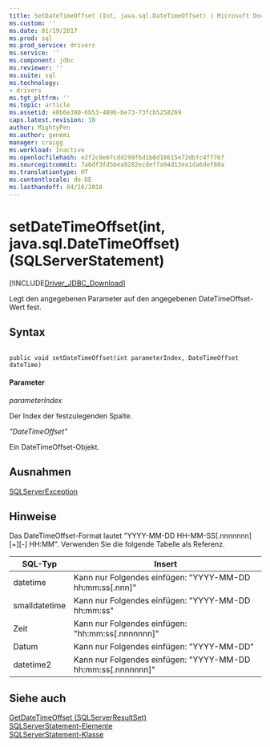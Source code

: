 ```yaml
---
title: SetDateTimeOffset (Int, java.sql.DateTimeOffset) | Microsoft Docs
ms.custom: ''
ms.date: 01/19/2017
ms.prod: sql
ms.prod_service: drivers
ms.service: ''
ms.component: jdbc
ms.reviewer: ''
ms.suite: sql
ms.technology:
- drivers
ms.tgt_pltfrm: ''
ms.topic: article
ms.assetid: e8b6e380-6b53-489b-be73-73fcb5258269
caps.latest.revision: 10
author: MightyPen
ms.author: genemi
manager: craigg
ms.workload: Inactive
ms.openlocfilehash: e2f2c0e6fcdd299f6d1b0d18615e72dbfc4ff76f
ms.sourcegitcommit: 7a6df3fd5bea9282ecdeffa94d13ea1da6def80a
ms.translationtype: HT
ms.contentlocale: de-DE
ms.lasthandoff: 04/16/2018
---
```

# <a name="setdatetimeoffsetint-javasqldatetimeoffset-sqlserverstatement"></a>setDateTimeOffset(int, java.sql.DateTimeOffset) (SQLServerStatement)
[!INCLUDE[Driver_JDBC_Download](../../../includes/driver_jdbc_download.md)]

  Legt den angegebenen Parameter auf den angegebenen DateTimeOffset-Wert fest.  
  
## <a name="syntax"></a>Syntax  
  
```  
  
public void setDateTimeOffset(int parameterIndex, DateTimeOffset dateTime)  
```  
  
#### <a name="parameters"></a>Parameter  
 *parameterIndex*  
  
 Der Index der festzulegenden Spalte.  
  
 *"DateTimeOffset"*  
  
 Ein DateTimeOffset-Objekt.  
  
## <a name="exceptions"></a>Ausnahmen  
 [SQLServerException](../../../connect/jdbc/reference/sqlserverexception-class.md)  
  
## <a name="remarks"></a>Hinweise  
 Das DateTimeOffset-Format lautet "YYYY-MM-DD HH-MM-SS[.nnnnnnn] [+][-] HH:MM". Verwenden Sie die folgende Tabelle als Referenz.  
  
|SQL-Typ|Insert|  
|--------------|------------|  
|datetime|Kann nur Folgendes einfügen: "YYYY-MM-DD hh:mm:ss[.nnn]"|  
|smalldatetime|Kann nur Folgendes einfügen: "YYYY-MM-DD hh:mm:ss"|  
|Zeit|Kann nur Folgendes einfügen: "hh:mm:ss[.nnnnnnn]"|  
|Datum|Kann nur Folgendes einfügen: "YYYY-MM-DD"|  
|datetime2|Kann nur Folgendes einfügen: "YYYY-MM-DD hh:mm:ss[.nnnnnnn]"|  
  
## <a name="see-also"></a>Siehe auch  
 [GetDateTimeOffset &#40;SQLServerResultSet&#41;](../../../connect/jdbc/reference/getdatetimeoffset-sqlserverresultset.md)   
 [SQLServerStatement-Elemente](../../../connect/jdbc/reference/sqlserverstatement-members.md)   
 [SQLServerStatement-Klasse](../../../connect/jdbc/reference/sqlserverstatement-class.md)  
  
  
